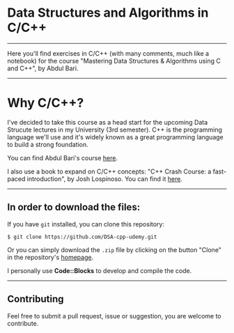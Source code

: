 # Data Structures and Algorithms in C/C++

---

Here you'll find exercises in C/C++ (with many comments, much like a notebook) for the course "Mastering Data Structures &amp; Algorithms using C and C++", by Abdul Bari.

---

# Why C/C++?

I've decided to take this course as a head start for the upcoming Data Strucute lectures in my University (3rd semester). C++ is the programming language we'll use and it's widely known as a great programming language to build a strong foundation.

You can find Abdul Bari's course [here](https://www.udemy.com/course/datastructurescncpp/).

I also use a book to expand on C/C++ concepts: "C++ Crash Course: a fast-paced introduction", by Josh Lospinoso. You can find it [here](https://www.amazon.com.br/C-Crash-Course-Josh-Lospinoso/dp/1593278888/ref=sr_1_1?__mk_pt_BR=%C3%85M%C3%85%C5%BD%C3%95%C3%91&dchild=1&keywords=c%2B%2B+crash+course+josh&qid=1607734307&s=digital-text&sr=1-1-catcorr).

---

## In order to download the files:

If you have `git` installed, you can clone this repository:

```console
$ git clone https://github.com/DSA-cpp-udemy.git
```

Or you can simply download the `.zip` file by clicking on the button "Clone" in the repository's [homepage](https://github.com/DSA-cpp-udemy).

I personally use **Code::Blocks** to develop and compile the code.

---

## Contributing

Feel free to submit a pull request, issue or suggestion, you are welcome to contribute.
